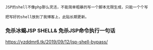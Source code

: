 ```
JSP的shell不像php那么灵活，不能简单粗暴的写一个脚本无限生成，只能一个个写

把写好的shell放到了我博客上，此贴长期更新。
```

### 免杀冰蝎JSP SHELL& 免杀JSP命令执行一句话

https://yzddmr6.tk/2019/09/12/jsp-shell-bypass/
